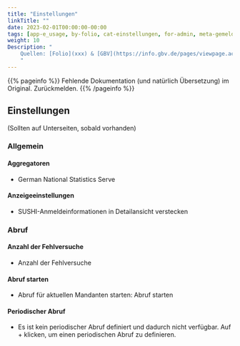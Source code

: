 ```yaml
---
title: "Einstellungen"
linkTitle: ""
date: 2023-02-01T00:00:00-00:00
tags: [app-e_usage, by-folio, cat-einstellungen, for-admin, meta-gemeldet_docsfolioorg]
weight: 10
Description: "
    Quellen: [Folio](xxx) & [GBV](https://info.gbv.de/pages/viewpage.action?pageId=851935503)
    "
---
```


{{% pageinfo %}}
Fehlende Dokumentation (und natürlich Übersetzung) im Original. Zurückmelden.
{{% /pageinfo %}}

## Einstellungen

(Sollten auf Unterseiten, sobald vorhanden)

### Allgemein

#### Aggregatoren

-   German National Statistics Serve

#### Anzeigeeinstellungen

-   SUSHI-Anmeldeinformationen in Detailansicht verstecken

### Abruf

#### Anzahl der Fehlversuche

-   Anzahl der Fehlversuche

#### Abruf starten

-   Abruf für aktuellen Mandanten starten: Abruf starten

#### Periodischer Abruf

-   Es ist kein periodischer Abruf definiert und dadurch nicht verfügbar. Auf + klicken, um einen periodischen Abruf zu definieren.
